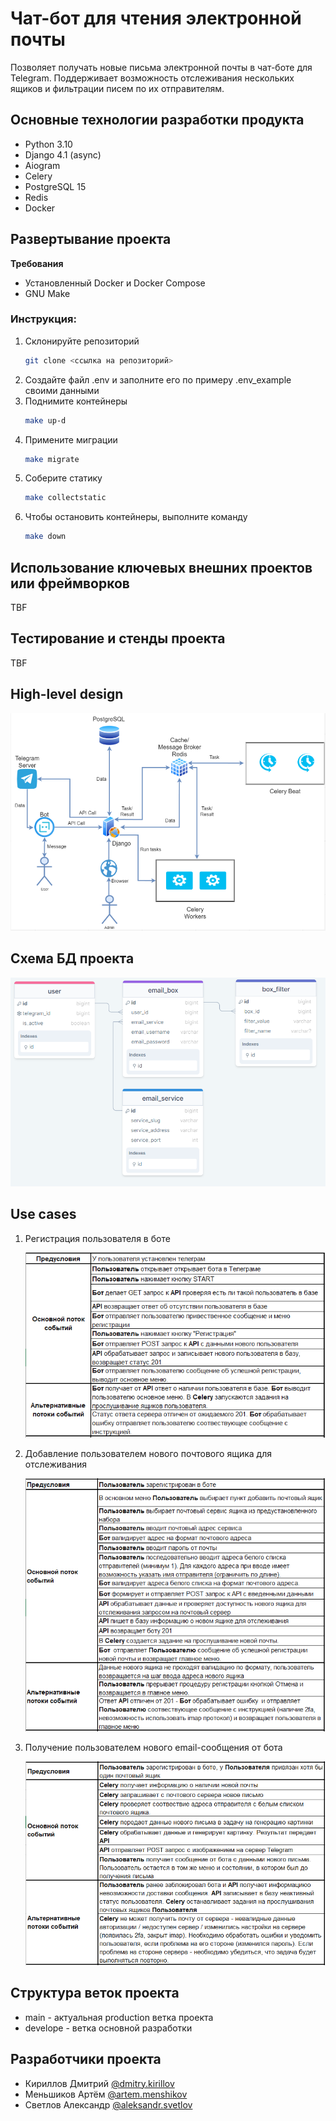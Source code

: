 # Чат-бот для чтения электронной почты

Позволяет получать новые письма электронной почты в чат-боте для Telegram. Поддерживает возможность отслеживания нескольких ящиков и фильтрации писем по их отправителям.

## Основные технологии разработки продукта

- Python 3.10
- Django 4.1 (async)
- Aiogram
- Celery
- PostgreSQL 15
- Redis
- Docker

## Развертывание проекта

**Требования**  
- Установленный Docker и Docker Compose
- GNU Make

### Инструкция:
1. Склонируйте репозиторий
   ```bash
   git clone <ссылка на репозиторий>
   ```
2. Создайте файл .env и заполните его по примеру .env_example своими данными  
3. Поднимите контейнеры
   ```bash
   make up-d
   ```
4. Примените миграции
   ```bash
   make migrate
   ```
5. Соберите статику
   ```bash
   make collectstatic
   ```
6. Чтобы остановить контейнеры, выполните команду
   ```bash
   make down
   ```

## Использование ключевых внешних проектов или фреймворков

TBF

## Тестирование и стенды проекта

TBF

## High-level design

![HLD](./readme_images/HLD.png)

## Схема БД проекта

![DB](./readme_images/database.png)

## Use cases

1. Регистрация пользователя в боте

    ![UC_registration](./readme_images/uc_registration.png)

2. Добавление пользователем нового почтового ящика для отслеживания

    ![UC_add_email_box](./readme_images/uc_add_email_box.png)

3. Получение пользователем нового email-сообщения от бота

    ![UC_new_email_message](./readme_images/uc_new_email_message.png)

## Структура веток проекта

- main - актуальная production ветка проекта
- develope - ветка основной разработки

## Разработчики проекта

- Кириллов Дмитрий [@dmitry.kirillov](https://git.yiilab.com/dmitry.kirillov)
- Меньшиков Артём [@artem.menshikov](https://git.yiilab.com/artem.menshikov)
- Светлов Александр [@aleksandr.svetlov](https://git.yiilab.com/aleksandr.svetlov)
